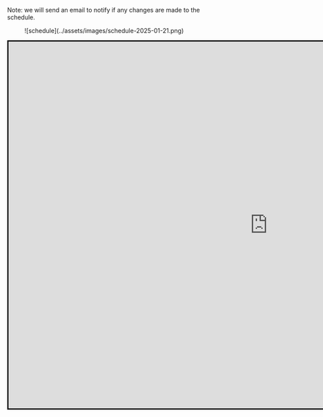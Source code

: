 ---
---

Note: we will send an email to notify if any changes are made to the schedule.

<figure markdown="span">
	![schedule](../assets/images/schedule-2025-01-21.png)
</figure>


<iframe 
	src="https://docs.google.com/spreadsheets/d/e/2PACX-1vRRC3LZGdicHIOyd7vwBaxvaeM3MYjgKoqME4GnWvMQBrCPXc6EihiFBsnncEsM1Vqf_Yk00nr5EgcI/pubhtml?gid=1724411681&amp;single=true&amp;widget=true&amp;headers=false"
	style="border: solid black 3px;" width="1200px" height="850px"
>
</iframe>

<!-- 
<iframe 
	src="https://docs.google.com/spreadsheets/d/e/2PACX-1vRO1smY1G-UGPdQ_qNbVdBDcBaqE9CRihfmO4xjuHQrzDyyXEH4NRxpSxtgBGr1BAKFb11oahluYY-R/pubhtml?widget=true&amp;headers=false"
	style="border: solid black 3px;" width="1200px" height="850px"
>
</iframe>
 -->